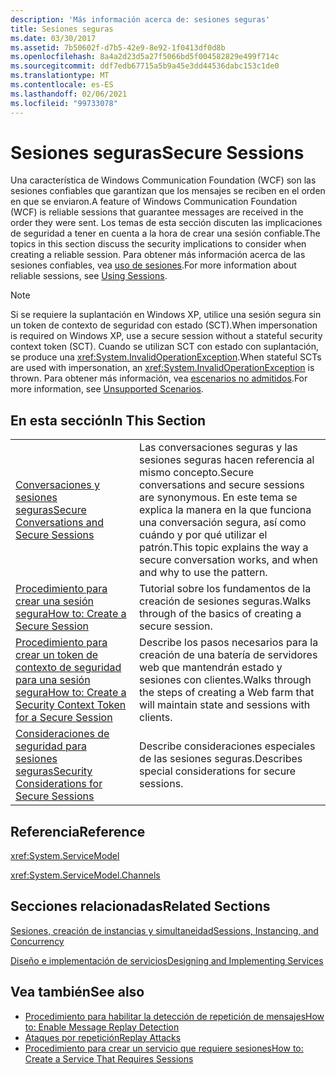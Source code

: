 ```yaml
---
description: 'Más información acerca de: sesiones seguras'
title: Sesiones seguras
ms.date: 03/30/2017
ms.assetid: 7b50602f-d7b5-42e9-8e92-1f0413df0d8b
ms.openlocfilehash: 8a4a2d23d5a27f5066bd5f004582829e499f714c
ms.sourcegitcommit: ddf7edb67715a5b9a45e3dd44536dabc153c1de0
ms.translationtype: MT
ms.contentlocale: es-ES
ms.lasthandoff: 02/06/2021
ms.locfileid: "99733078"
---
```

# <a name="secure-sessions"></a><span data-ttu-id="cb37e-103">Sesiones seguras</span><span class="sxs-lookup"><span data-stu-id="cb37e-103">Secure Sessions</span></span>

<span data-ttu-id="cb37e-104">Una característica de Windows Communication Foundation (WCF) son las sesiones confiables que garantizan que los mensajes se reciben en el orden en que se enviaron.</span><span class="sxs-lookup"><span data-stu-id="cb37e-104">A feature of Windows Communication Foundation (WCF) is reliable sessions that guarantee messages are received in the order they were sent.</span></span> <span data-ttu-id="cb37e-105">Los temas de esta sección discuten las implicaciones de seguridad a tener en cuenta a la hora de crear una sesión confiable.</span><span class="sxs-lookup"><span data-stu-id="cb37e-105">The topics in this section discuss the security implications to consider when creating a reliable session.</span></span> <span data-ttu-id="cb37e-106">Para obtener más información acerca de las sesiones confiables, vea [uso de sesiones](../using-sessions.md).</span><span class="sxs-lookup"><span data-stu-id="cb37e-106">For more information about reliable sessions, see [Using Sessions](../using-sessions.md).</span></span>  
  
> [!NOTE]
> <span data-ttu-id="cb37e-107">Si se requiere la suplantación en Windows XP, utilice una sesión segura sin un token de contexto de seguridad con estado (SCT).</span><span class="sxs-lookup"><span data-stu-id="cb37e-107">When impersonation is required on Windows XP, use a secure session without a stateful security context token (SCT).</span></span> <span data-ttu-id="cb37e-108">Cuando se utilizan SCT con estado con suplantación, se produce una <xref:System.InvalidOperationException>.</span><span class="sxs-lookup"><span data-stu-id="cb37e-108">When stateful SCTs are used with impersonation, an <xref:System.InvalidOperationException> is thrown.</span></span> <span data-ttu-id="cb37e-109">Para obtener más información, vea [escenarios no admitidos](unsupported-scenarios.md).</span><span class="sxs-lookup"><span data-stu-id="cb37e-109">For more information, see [Unsupported Scenarios](unsupported-scenarios.md).</span></span>  
  
## <a name="in-this-section"></a><span data-ttu-id="cb37e-110">En esta sección</span><span class="sxs-lookup"><span data-stu-id="cb37e-110">In This Section</span></span>  
  
|||  
|-|-|  
|[<span data-ttu-id="cb37e-111">Conversaciones y sesiones seguras</span><span class="sxs-lookup"><span data-stu-id="cb37e-111">Secure Conversations and Secure Sessions</span></span>](secure-conversations-and-secure-sessions.md)|<span data-ttu-id="cb37e-112">Las conversaciones seguras y las sesiones seguras hacen referencia al mismo concepto.</span><span class="sxs-lookup"><span data-stu-id="cb37e-112">Secure conversations and secure sessions are synonymous.</span></span> <span data-ttu-id="cb37e-113">En este tema se explica la manera en la que funciona una conversación segura, así como cuándo y por qué utilizar el patrón.</span><span class="sxs-lookup"><span data-stu-id="cb37e-113">This topic explains the way a secure conversation works, and when and why to use the pattern.</span></span>|  
|[<span data-ttu-id="cb37e-114">Procedimiento para crear una sesión segura</span><span class="sxs-lookup"><span data-stu-id="cb37e-114">How to: Create a Secure Session</span></span>](how-to-create-a-secure-session.md)|<span data-ttu-id="cb37e-115">Tutorial sobre los fundamentos de la creación de sesiones seguras.</span><span class="sxs-lookup"><span data-stu-id="cb37e-115">Walks through of the basics of creating a secure session.</span></span>|  
|[<span data-ttu-id="cb37e-116">Procedimiento para crear un token de contexto de seguridad para una sesión segura</span><span class="sxs-lookup"><span data-stu-id="cb37e-116">How to: Create a Security Context Token for a Secure Session</span></span>](how-to-create-a-security-context-token-for-a-secure-session.md)|<span data-ttu-id="cb37e-117">Describe los pasos necesarios para la creación de una batería de servidores web que mantendrán estado y sesiones con clientes.</span><span class="sxs-lookup"><span data-stu-id="cb37e-117">Walks through the steps of creating a Web farm that will maintain state and sessions with clients.</span></span>|  
|[<span data-ttu-id="cb37e-118">Consideraciones de seguridad para sesiones seguras</span><span class="sxs-lookup"><span data-stu-id="cb37e-118">Security Considerations for Secure Sessions</span></span>](security-considerations-for-secure-sessions.md)|<span data-ttu-id="cb37e-119">Describe consideraciones especiales de las sesiones seguras.</span><span class="sxs-lookup"><span data-stu-id="cb37e-119">Describes special considerations for secure sessions.</span></span>|  
  
## <a name="reference"></a><span data-ttu-id="cb37e-120">Referencia</span><span class="sxs-lookup"><span data-stu-id="cb37e-120">Reference</span></span>  

 <xref:System.ServiceModel>  
  
 <xref:System.ServiceModel.Channels>  
  
## <a name="related-sections"></a><span data-ttu-id="cb37e-121">Secciones relacionadas</span><span class="sxs-lookup"><span data-stu-id="cb37e-121">Related Sections</span></span>  

 [<span data-ttu-id="cb37e-122">Sesiones, creación de instancias y simultaneidad</span><span class="sxs-lookup"><span data-stu-id="cb37e-122">Sessions, Instancing, and Concurrency</span></span>](sessions-instancing-and-concurrency.md)  
  
 [<span data-ttu-id="cb37e-123">Diseño e implementación de servicios</span><span class="sxs-lookup"><span data-stu-id="cb37e-123">Designing and Implementing Services</span></span>](../designing-and-implementing-services.md)  
  
## <a name="see-also"></a><span data-ttu-id="cb37e-124">Vea también</span><span class="sxs-lookup"><span data-stu-id="cb37e-124">See also</span></span>

- [<span data-ttu-id="cb37e-125">Procedimiento para habilitar la detección de repetición de mensajes</span><span class="sxs-lookup"><span data-stu-id="cb37e-125">How to: Enable Message Replay Detection</span></span>](how-to-enable-message-replay-detection.md)
- [<span data-ttu-id="cb37e-126">Ataques por repetición</span><span class="sxs-lookup"><span data-stu-id="cb37e-126">Replay Attacks</span></span>](replay-attacks.md)
- [<span data-ttu-id="cb37e-127">Procedimiento para crear un servicio que requiere sesiones</span><span class="sxs-lookup"><span data-stu-id="cb37e-127">How to: Create a Service That Requires Sessions</span></span>](how-to-create-a-service-that-requires-sessions.md)
